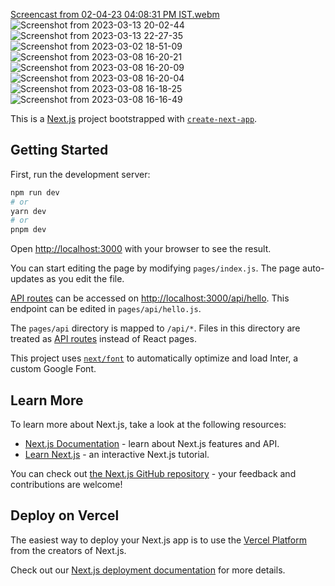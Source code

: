 [Screencast from 02-04-23 04:08:31 PM IST.webm](https://user-images.githubusercontent.com/24763499/229348034-d163a52c-e121-4334-8c86-60ef8447c25f.webm)
![Screenshot from 2023-03-13 20-02-44](https://user-images.githubusercontent.com/24763499/224774613-f27f99e6-d6d7-4b42-bf8d-6d447129c27a.png)
![Screenshot from 2023-03-13 22-27-35](https://user-images.githubusercontent.com/24763499/224774643-d6c872aa-ddac-4c3e-9e2d-3aa1d3fa9f29.png)
![Screenshot from 2023-03-02 18-51-09](https://user-images.githubusercontent.com/24763499/224774680-5779b0e4-65e1-4215-b84c-d084ef27def1.png)
![Screenshot from 2023-03-08 16-20-21](https://user-images.githubusercontent.com/24763499/223693977-9c95fab6-9775-4521-8e8f-014a6cc46aa1.png)
![Screenshot from 2023-03-08 16-20-09](https://user-images.githubusercontent.com/24763499/223694011-382039e2-6f58-4c15-8d1a-5277d5c8e1f5.png)
![Screenshot from 2023-03-08 16-20-04](https://user-images.githubusercontent.com/24763499/223694037-8da48b10-84f5-44fc-a71d-4b862b433156.png)
![Screenshot from 2023-03-08 16-18-25](https://user-images.githubusercontent.com/24763499/223693491-c6ad398f-b114-4c35-b7e3-f46c6a4aeae3.png)
![Screenshot from 2023-03-08 16-16-49](https://user-images.githubusercontent.com/24763499/223693097-2165d626-c4b9-4863-8e46-07bcd1b42cca.png)

This is a [Next.js](https://nextjs.org/) project bootstrapped with [`create-next-app`](https://github.com/vercel/next.js/tree/canary/packages/create-next-app).

## Getting Started

First, run the development server:

```bash
npm run dev
# or
yarn dev
# or
pnpm dev
```

Open [http://localhost:3000](http://localhost:3000) with your browser to see the result.

You can start editing the page by modifying `pages/index.js`. The page auto-updates as you edit the file.

[API routes](https://nextjs.org/docs/api-routes/introduction) can be accessed on [http://localhost:3000/api/hello](http://localhost:3000/api/hello). This endpoint can be edited in `pages/api/hello.js`.

The `pages/api` directory is mapped to `/api/*`. Files in this directory are treated as [API routes](https://nextjs.org/docs/api-routes/introduction) instead of React pages.

This project uses [`next/font`](https://nextjs.org/docs/basic-features/font-optimization) to automatically optimize and load Inter, a custom Google Font.

## Learn More

To learn more about Next.js, take a look at the following resources:

- [Next.js Documentation](https://nextjs.org/docs) - learn about Next.js features and API.
- [Learn Next.js](https://nextjs.org/learn) - an interactive Next.js tutorial.

You can check out [the Next.js GitHub repository](https://github.com/vercel/next.js/) - your feedback and contributions are welcome!

## Deploy on Vercel

The easiest way to deploy your Next.js app is to use the [Vercel Platform](https://vercel.com/new?utm_medium=default-template&filter=next.js&utm_source=create-next-app&utm_campaign=create-next-app-readme) from the creators of Next.js.

Check out our [Next.js deployment documentation](https://nextjs.org/docs/deployment) for more details.
